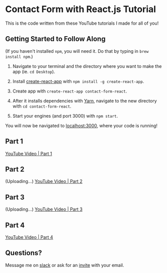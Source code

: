 # Contact Form with React.js Tutorial

This is the code written from these YouTube tutorials I made for all of you!

## Getting Started to Follow Along

(If you haven't installed `npm`, you will need it. Do that by typing in `brew install npm`.)

1. Navigate to your terminal and the directory where you want to make the app (ie. `cd Desktop`).

2. Install [create-react-app](https://github.com/facebookincubator/create-react-app) with `npm install -g create-react-app`.

3. Create app with `create-react-app contact-form-react`.

4. After it installs dependencies with [Yarn](https://yarnpkg.com/en/), navigate to the new directory with `cd contact-form-react`.

5. Start your engines (and port 3000) with `npm start`.

You will now be navigated to [localhost:3000](http://localhost:3000), where your code is running!

## Part 1

[YouTube Video | Part 1](https://www.youtube.com/watch?v=EJS7hiWw8rk&feature=youtu.be)

## Part 2

(Uploading...)
[YouTube Video | Part 2]()

## Part 3

(Uploading...)
[YouTube Video | Part 3]()

## Part 4

[YouTube Video | Part 4](https://www.youtube.com/watch?v=e0ZUImgcl_s)

## Questions?
Message me on [slack](adamshallie.slack.com) or ask for an [invite](mailto:kgadams93@gmail.com?subject=Add%20me%20on%20slack) with your email.
